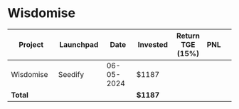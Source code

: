 # Wisdomise



<table data-full-width="true"><thead><tr><th width="152">Project</th><th width="138">Launchpad</th><th width="132">Date</th><th width="133">Invested</th><th>Return TGE (15%)</th><th>PNL</th><th></th></tr></thead><tbody><tr><td>Wisdomise</td><td>Seedify</td><td>06-05-2024</td><td>$1187</td><td></td><td></td><td></td></tr><tr><td><strong>Total</strong></td><td></td><td></td><td><strong>$1187</strong></td><td></td><td></td><td></td></tr></tbody></table>

